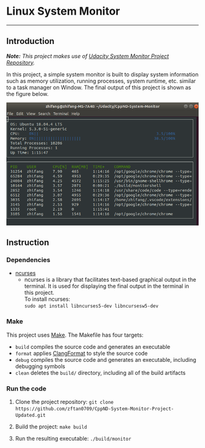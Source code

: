 # **Linux System Monitor**
---

## Introduction
_**Note:** This project makes use of [Udacity System Monitor Project Repository](https://github.com/udacity/CppND-System-Monitor)._

In this project, a simple system monitor is built to display system information such as memory utilization, running processes, system runtime, etc. similar to a task manager on Window. The final output of this project is shown as the figure below.

![System Monitor](images/monitor.png)


## Instruction
### Dependencies
* [ncurses](https://www.gnu.org/software/ncurses/)
  * ncurses is a library that facilitates text-based graphical output in the terminal. It is used for displaying the final output in the terminal in this project.  
To install ncurses:  
`sudo apt install libncurses5-dev libncursesw5-dev`

### Make
This project uses [Make](https://www.gnu.org/software/make/). The Makefile has four targets:
* `build` compiles the source code and generates an executable
* `format` applies [ClangFormat](https://clang.llvm.org/docs/ClangFormat.html) to style the source code
* `debug` compiles the source code and generates an executable, including debugging symbols
* `clean` deletes the `build/` directory, including all of the build artifacts

### Run the code

1. Clone the project repository: `git clone https://github.com/zftan0709/CppND-System-Monitor-Project-Updated.git`

2. Build the project: `make build`

3. Run the resulting executable: `./build/monitor`

